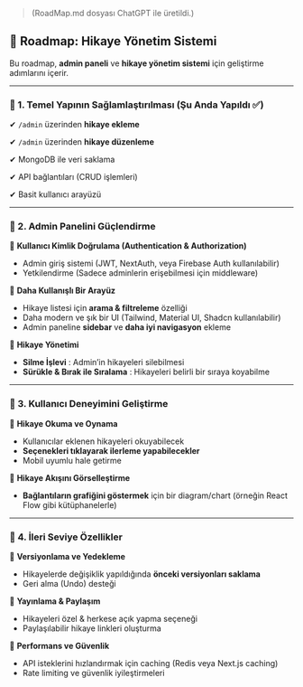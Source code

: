 > (RoadMap.md dosyası ChatGPT ile üretildi.)

## **🚀 Roadmap: Hikaye Yönetim Sistemi**

Bu roadmap, **admin paneli** ve **hikaye yönetim sistemi** için geliştirme adımlarını içerir.

---

### **🔹 1. Temel Yapının Sağlamlaştırılması (Şu Anda Yapıldı ✅)**

✔ `/admin` üzerinden **hikaye ekleme**

✔ `/admin` üzerinden **hikaye düzenleme**

✔ MongoDB ile veri saklama

✔ API bağlantıları (CRUD işlemleri)

✔ Basit kullanıcı arayüzü

---

### **🔹 2. Admin Panelini Güçlendirme**

🔹 **Kullanıcı Kimlik Doğrulama (Authentication & Authorization)**

* Admin giriş sistemi (JWT, NextAuth, veya Firebase Auth kullanılabilir)
* Yetkilendirme (Sadece adminlerin erişebilmesi için middleware)

🔹 **Daha Kullanışlı Bir Arayüz**

* Hikaye listesi için **arama & filtreleme** özelliği
* Daha modern ve şık bir UI (Tailwind, Material UI, Shadcn kullanılabilir)
* Admin paneline **sidebar** ve **daha iyi navigasyon** ekleme

🔹 **Hikaye Yönetimi**

* **Silme İşlevi** : Admin’in hikayeleri silebilmesi
* **Sürükle & Bırak ile Sıralama** : Hikayeleri belirli bir sıraya koyabilme

---

### **🔹 3. Kullanıcı Deneyimini Geliştirme**

🔹 **Hikaye Okuma ve Oynama**

* Kullanıcılar eklenen hikayeleri okuyabilecek
* **Seçenekleri tıklayarak ilerleme yapabilecekler**
* Mobil uyumlu hale getirme

🔹 **Hikaye Akışını Görselleştirme**

* **Bağlantıların grafiğini göstermek** için bir diagram/chart (örneğin React Flow gibi kütüphanelerle)

---

### **🔹 4. İleri Seviye Özellikler**

🔹 **Versiyonlama ve Yedekleme**

* Hikayelerde değişiklik yapıldığında **önceki versiyonları saklama**
* Geri alma (Undo) desteği

🔹 **Yayınlama & Paylaşım**

* Hikayeleri özel & herkese açık yapma seçeneği
* Paylaşılabilir hikaye linkleri oluşturma

🔹 **Performans ve Güvenlik**

* API isteklerini hızlandırmak için caching (Redis veya Next.js caching)
* Rate limiting ve güvenlik iyileştirmeleri
